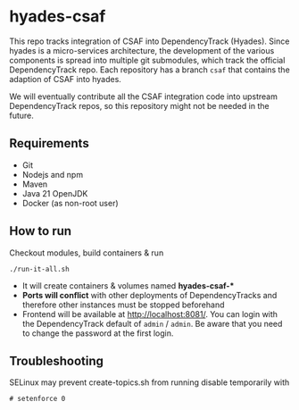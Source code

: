 # hyades-csaf

This repo tracks integration of CSAF into DependencyTrack (Hyades). Since hyades is a micro-services architecture, the development of the various components is spread into multiple git submodules, which track the official DependencyTrack repo. Each repository has a branch `csaf` that contains the adaption of CSAF into hyades.

We will eventually contribute all the CSAF integration code into upstream DependencyTrack repos, so this repository might not be needed in the future.

## Requirements
* Git
* Nodejs and npm
* Maven
* Java 21 OpenJDK
* Docker (as non-root user)

## How to run
Checkout modules, build containers & run
```
./run-it-all.sh
```
* It will create containers & volumes named **hyades-csaf-\***
* **Ports will conflict** with other deployments of DependencyTracks and therefore other instances must be stopped beforehand
* Frontend will be available at [http://localhost:8081/](http://localhost:8081/). You can login with the DependencyTrack default of `admin` / `admin`. Be aware that you need to change the password at the first login.

## Troubleshooting
SELinux may prevent create-topics.sh from running
disable temporarily with 
```
# setenforce 0
```

